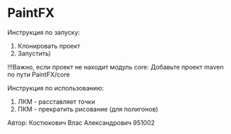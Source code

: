 # PaintFX

Инструкция по запуску:
1. Клонировать проект
2. Запустить)

!!!Важно, если проект не находит модуль core:
Добавьте проект maven по пути PaintFX/core

Инструкция по использованию:
1. ЛКМ - расставляет точки
2. ПКМ - прекратить рисование (для полигонов)

Автор:
Костюкович Влас Александрович 951002
